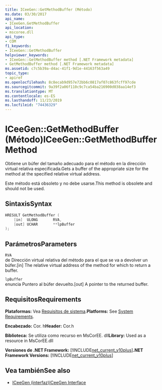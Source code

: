 ```yaml
---
title: ICeeGen::GetMethodBuffer (Método)
ms.date: 03/30/2017
api_name:
- ICeeGen.GetMethodBuffer
api_location:
- mscoree.dll
api_type:
- COM
f1_keywords:
- ICeeGen::GetMethodBuffer
helpviewer_keywords:
- ICeeGen::GetMethodBuffer method [.NET Framework metadata]
- GetMethodBuffer method [.NET Framework metadata]
ms.assetid: c7c5b39a-d4ac-41f1-9d1e-44163f563a49
topic_type:
- apiref
ms.openlocfilehash: 8c8ecab9d957e72bb6c0817af07c863fcff97cde
ms.sourcegitcommit: 9a39f2a06f110c9c7ca54ba216900d038aa14ef3
ms.translationtype: MT
ms.contentlocale: es-ES
ms.lasthandoff: 11/23/2019
ms.locfileid: "74436329"
---
```

# <a name="iceegengetmethodbuffer-method"></a><span data-ttu-id="87caa-102">ICeeGen::GetMethodBuffer (Método)</span><span class="sxs-lookup"><span data-stu-id="87caa-102">ICeeGen::GetMethodBuffer Method</span></span>
<span data-ttu-id="87caa-103">Obtiene un búfer del tamaño adecuado para el método en la dirección virtual relativa especificada.</span><span class="sxs-lookup"><span data-stu-id="87caa-103">Gets a buffer of the appropriate size for the method at the specified relative virtual address.</span></span>  
  
 <span data-ttu-id="87caa-104">Este método está obsoleto y no debe usarse.</span><span class="sxs-lookup"><span data-stu-id="87caa-104">This method is obsolete and should not be used.</span></span>  
  
## <a name="syntax"></a><span data-ttu-id="87caa-105">Sintaxis</span><span class="sxs-lookup"><span data-stu-id="87caa-105">Syntax</span></span>  
  
```cpp  
HRESULT GetMethodBuffer (  
    [in]  ULONG       RVA,  
    [out] UCHAR       **lpBuffer  
);  
```  
  
## <a name="parameters"></a><span data-ttu-id="87caa-106">Parámetros</span><span class="sxs-lookup"><span data-stu-id="87caa-106">Parameters</span></span>  
 `RVA`  
 <span data-ttu-id="87caa-107">de Dirección virtual relativa del método para el que se va a devolver un búfer.</span><span class="sxs-lookup"><span data-stu-id="87caa-107">[in] The relative virtual address of the method for which to return a buffer.</span></span>  
  
 `lpBuffer`  
 <span data-ttu-id="87caa-108">enuncia Puntero al búfer devuelto.</span><span class="sxs-lookup"><span data-stu-id="87caa-108">[out] A pointer to the returned buffer.</span></span>  
  
## <a name="requirements"></a><span data-ttu-id="87caa-109">Requisitos</span><span class="sxs-lookup"><span data-stu-id="87caa-109">Requirements</span></span>  
 <span data-ttu-id="87caa-110">**Plataformas:** Vea [Requisitos de sistema](../../../../docs/framework/get-started/system-requirements.md).</span><span class="sxs-lookup"><span data-stu-id="87caa-110">**Platforms:** See [System Requirements](../../../../docs/framework/get-started/system-requirements.md).</span></span>  
  
 <span data-ttu-id="87caa-111">**Encabezado:** Cor. h</span><span class="sxs-lookup"><span data-stu-id="87caa-111">**Header:** Cor.h</span></span>  
  
 <span data-ttu-id="87caa-112">**Biblioteca:** Se utiliza como recurso en MsCorEE. dll</span><span class="sxs-lookup"><span data-stu-id="87caa-112">**Library:** Used as a resource in MsCorEE.dll</span></span>  
  
 <span data-ttu-id="87caa-113">**Versiones de .NET Framework:** [!INCLUDE[net_current_v10plus](../../../../includes/net-current-v10plus-md.md)]</span><span class="sxs-lookup"><span data-stu-id="87caa-113">**.NET Framework Versions:** [!INCLUDE[net_current_v10plus](../../../../includes/net-current-v10plus-md.md)]</span></span>  
  
## <a name="see-also"></a><span data-ttu-id="87caa-114">Vea también</span><span class="sxs-lookup"><span data-stu-id="87caa-114">See also</span></span>

- [<span data-ttu-id="87caa-115">ICeeGen (interfaz)</span><span class="sxs-lookup"><span data-stu-id="87caa-115">ICeeGen Interface</span></span>](../../../../docs/framework/unmanaged-api/metadata/iceegen-interface.md)
